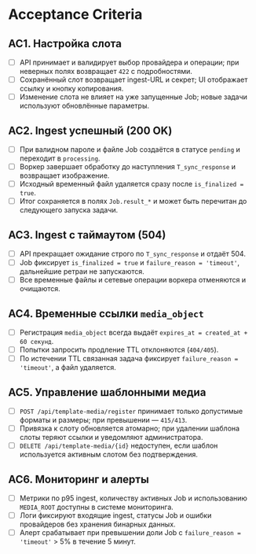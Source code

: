 # Acceptance Criteria

## AC1. Настройка слота
- [ ] API принимает и валидирует выбор провайдера и операции; при неверных полях возвращает `422` с подробностями.
- [ ] Сохранённый слот возвращает ingest-URL и секрет; UI отображает ссылку и кнопку копирования.
- [ ] Изменение слота не влияет на уже запущенные Job; новые задачи используют обновлённые параметры.

## AC2. Ingest успешный (200 OK)
- [ ] При валидном пароле и файле Job создаётся в статусе `pending` и переходит в `processing`.
- [ ] Воркер завершает обработку до наступления `T_sync_response` и возвращает изображение.
- [ ] Исходный временный файл удаляется сразу после `is_finalized = true`.
- [ ] Итог сохраняется в полях `Job.result_*` и может быть перечитан до следующего запуска задачи.

## AC3. Ingest с таймаутом (504)
- [ ] API прекращает ожидание строго по `T_sync_response` и отдаёт 504.
- [ ] Job фиксирует `is_finalized = true` и `failure_reason = 'timeout'`, дальнейшие ретраи не запускаются.
- [ ] Все временные файлы и сетевые операции воркера отменяются и очищаются.

## AC4. Временные ссылки `media_object`
- [ ] Регистрация `media_object` всегда выдаёт `expires_at = created_at + 60 секунд`.
- [ ] Попытки запросить продление TTL отклоняются (`404/405`).
- [ ] По истечении TTL связанная задача фиксирует `failure_reason = 'timeout'`, а файл удаляется.

## AC5. Управление шаблонными медиа
- [ ] `POST /api/template-media/register` принимает только допустимые форматы и размеры; при превышении — `415/413`.
- [ ] Привязка к слоту обновляется атомарно; при удалении шаблона слоты теряют ссылки и уведомляют администратора.
- [ ] `DELETE /api/template-media/{id}` недоступен, если шаблон используется активным слотом без подтверждения.

## AC6. Мониторинг и алерты
- [ ] Метрики по p95 ingest, количеству активных Job и использованию `MEDIA_ROOT` доступны в системе мониторинга.
- [ ] Логи фиксируют входящие ingest, статусы Job и ошибки провайдеров без хранения бинарных данных.
- [ ] Алерт срабатывает при превышении доли Job с `failure_reason = 'timeout'` > 5% в течение 5 минут.
